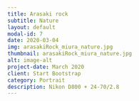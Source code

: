 ```yaml
---
title: Arasaki rock
subtitle: Nature
layout: default
modal-id: 7
date: 2020-03-04
img: arasakiRock_miura_nature.jpg
thumbnail: arasakiRock_miura_nature.jpg
alt: image-alt
project-date: March 2020
client: Start Bootstrap
category: Portrait
description: Nikon D800 + 24-70/2.8
---
```

